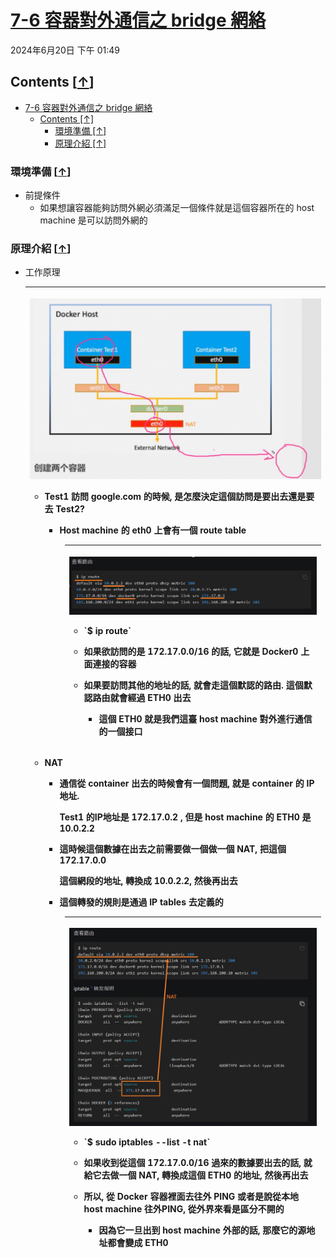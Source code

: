 <!-- This md file is originally converted from onenote -->

# [7-6 容器對外通信之 bridge 網絡](https://dockertips.readthedocs.io/en/latest/single-host-network/docker-bridge.html#id3)

2024年6月20日
下午 01:49

## Contents [[↑](#7-6-容器對外通信之-bridge-網絡)]

- [7-6 容器對外通信之 bridge 網絡](#7-6-容器對外通信之-bridge-網絡)
  - [Contents \[↑\]](#contents-)
    - [環境準備 \[↑\]](#環境準備-)
    - [原理介紹 \[↑\]](#原理介紹-)

### 環境準備 [[↑](#7-6-容器對外通信之-bridge-網絡)]

- 前提條件
  - 如果想讓容器能夠訪問外網必須滿足一個條件就是這個容器所在的 host machine 是可以訪問外網的

### 原理介紹 [[↑](#7-6-容器對外通信之-bridge-網絡)]

- 工作原理
  <table>
    <colgroup>
      <col style="width: 100%" />
    </colgroup>
    <thead>
      <tr class="header">
        <th>
          <p><img src="assets/005_7-6_容器對外通信之_bridge_網絡_000.png" /></p>
          <ul class="incremental">
            <li>
              <p>Test1 訪問 google.com 的時候, 是怎麼決定這個訪問是要出去還是要去 Test2?</p>
              <ul class="incremental">
                <li>
                  <p>Host machine 的 eth0 上會有一個 route table</p>
                </li>
              </ul>
            </li>
          </ul>
          <div style="margin-left: 4em;">
            <table>
              <colgroup>
                <col style="width: 100%" />
              </colgroup>
              <thead>
                <tr class="header">
                  <th>
                    <p><img src="assets/005_7-6_容器對外通信之_bridge_網絡_001.png" /></p>
                    <ul class="incremental">
                      <li>
                        <p>`$ ip route`</p>
                      </li>
                      <li>
                        <p>如果欲訪問的是 172.17.0.0/16 的話, 它就是 Docker0 上面連接的容器</p>
                      </li>
                      <li>
                        <p>如果要訪問其他的地址的話, 就會走這個默認的路由. 這個默認路由就會經過 ETH0 出去</p>
                        <ul class="incremental">
                          <li>
                            <p>這個 ETH0 就是我們這臺 host machine 對外進行通信的一個接口</p>
                          </li>
                        </ul>
                      </li>
                    </ul>
                  </th>
                </tr>
              </thead>
              <tbody>
              </tbody>
            </table>
          </div>
          <ul class="incremental">
            <li>
              <p>NAT</p>
              <ul class="incremental">
                <li>
                  <p>通信從 container 出去的時候會有一個問題, 就是 container 的 IP 地址.</p>
                  <p>Test1 的IP地址是 172.17.0.2 , 但是 host machine 的 ETH0 是 10.0.2.2</p>
                </li>
                <li>
                  <p>這時候這個數據在出去之前需要做一個做一個 NAT, 把這個 172.17.0.0</p>
                  <p>這個網段的地址, 轉換成 10.0.2.2, 然後再出去</p>
                </li>
                <li>
                  <p>這個轉發的規則是通過 IP tables 去定義的</p>
                </li>
              </ul>
            </li>
          </ul>
          <div style="margin-left: 4em;">
            <table>
              <colgroup>
                <col style="width: 100%" />
              </colgroup>
              <thead>
                <tr class="header">
                  <th>
                    <p><img src="assets/005_7-6_容器對外通信之_bridge_網絡_002.png" /></p>
                    <ul class="incremental">
                      <li>
                        <p>`$ sudo iptables --list -t nat`</p>
                      </li>
                      <li>
                        <p>如果收到從這個 172.17.0.0/16 過來的數據要出去的話, 就給它去做一個 NAT, 轉換成這個 ETH0 的地址, 然後再出去</p>
                      </li>
                      <li>
                        <p>所以, 從 Docker 容器裡面去往外 PING 或者是說從本地 host machine 往外PING, 從外界來看是區分不開的</p>
                        <ul class="incremental">
                          <li>
                            <p>因為它一旦出到 host machine 外部的話, 那麼它的源地址都會變成 ETH0</p>
                          </li>
                        </ul>
                      </li>
                    </ul>
                  </th>
                </tr>
              </thead>
              <tbody>
              </tbody>
            </table>
          </div>
          <p> </p>
        </th>
      </tr>
    </thead>
    <tbody>
    </tbody>
  </table>
